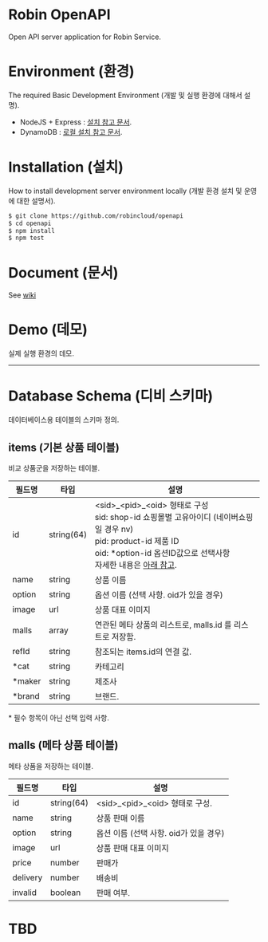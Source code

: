 # Robin OpenAPI
Open API server application for Robin Service.


# Environment (환경)
The required Basic Development Environment (개발 및 실행 환경에 대해서 설명).

- NodeJS + Express : [설치 참고 문서](http://webframeworks.kr/getstarted/expressjs/).
- DynamoDB : [로컬 설치 참고 문서](http://docs.aws.amazon.com/ko_kr/amazondynamodb/latest/developerguide/DynamoDBLocal.html).



# Installation (설치)
How to install development server environment locally (개발 환경 설치 및 운영에 대한 설명서).


```bash
$ git clone https://github.com/robincloud/openapi
$ cd openapi
$ npm install
$ npm test
```



# Document (문서)
See [wiki](https://github.com/robincloud/openapi/wiki) 



# Demo (데모)
실제 실행 환경의 데모. 



---

# Database Schema (디비 스키마)
데이터베이스용 테이블의 스키마 정의.

## items (기본 상품 테이블)
비교 상품군을 저장하는 테이블.

필드명   | 타입        | 설명
--------|-----------|----------
id      | string(64)| \<sid>\_\<pid>\_\<oid> 형태로 구성 <br> sid: shop-id 쇼핑몰별 고유아이디 (네이버쇼핑일 경우 nv)  <br> pid: product-id 제품 ID <br> oid: *option-id 옵션ID값으로 선택사항 <br> 자세한 내용은 [아래 참고](#tbd).
name    | string    | 상품 이름
option  | string    | 옵션 이름 (선택 사항. oid가 있을 경우)
image   | url       | 상품 대표 이미지
malls   | array     | 연관된 메타 상품의 리스트로, malls.id 를 리스트로 저장함.
refId   | string    | 참조되는 items.id의 연결 값.
*cat    | string    | 카테고리
*maker  | string    | 제조사
*brand  | string    | 브랜드.

 \* 필수 항목이 아닌 선택 입력 사항.


## malls (메타 상품 테이블)
메타 상품을 저장하는 테이블.

필드명    | 타입       | 설명
--------|-----------|----------
id      | string(64)| \<sid>\_\<pid>\_\<oid> 형태로 구성.
name    | string    | 상품 판매 이름
option  | string    | 옵션 이름 (선택 사항. oid가 있을 경우)
image   | url       | 상품 판매 대표 이미지
price   | number    | 판매가
delivery | number   | 배송비
invalid | boolean   | 판매 여부.


# TBD


